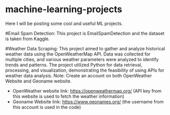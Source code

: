 # machine-learning-projects
Here I will be posting some cool and useful ML projects.

#Email Spam Detection:
This project is EmailSpamDetection and the dataset is taken from Kaggle.

#Weather Data Scraping:
This project aimed to gather and analyze historical weather data using the OpenWeatherMap API. Data was collected for multiple cities, and various weather parameters were analyzed to identify trends and patterns. The project utilized Python for data retrieval, processing, and visualization, demonstrating the feasibility of using APIs for weather data analysis.
Note: Create an account on both OpenWeather Website and Geoname website.
  - OpenWeather website link: https://openweathermap.org/ (API key from this website is used to fetch the weather information)
  - Geoname Website link: https://www.geonames.org/ (the username from this account is used in the code)
